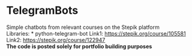 # TelegramBots
Simple chatbots from relevant courses on the Stepik platform  
Libraries: * python-telegram-bot
Link1: https://stepik.org/course/105581  
Link2: https://stepik.org/course/122947  
**The code is posted solely for portfolio building purposes**
